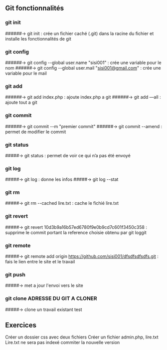 ## Git fonctionnalités

### git init
######-> git init : crée un fichier caché (.git) dans la racine du fichier et installe les fonctionnalités de git

### git config
######-> git config --global user.name "sisi001" : crée une variable pour le nom
######-> git config --global user.mail "sisi001@gmail.com" : crée une variable pour le mail

### git add
######-> git add index.php : ajoute index.php a git
######-> git add —all : ajoute tout a git

### git commit
######-> git commit --m "premier commit"
######-> git commit --amend : permet de modifier le commit

### git status
#####-> git status : permet de voir ce qui n’a pas été envoyé

### git log
#####-> git log : donne les infos
#####-> git log --stat

### git rm
#####-> git rm --cached lire.txt : cache le fichié lire.txt

### git revert
#####-> git revert 10d3b9a16b57ed6780f9e0b9cd7c601f3450c358 : supprime le commit portant la reference choisie obtenu par git loggit 

### git remote
#####-> git remote add origin https://github.com/sisi001/dfsdfsdfsdfs.git : fais le lien entre le site et le travail

### git push
#####-> met a jour l'envoi vers le site

### git clone ADRESSE DU GIT A CLONER
#####-> clone un travail existant
test


## Exercices
Créer un dossier css avec deux fichiers
Créer un fichier admin.php, lire.txt
Lire.txt ne sera pas indexé commiter la nouvelle version